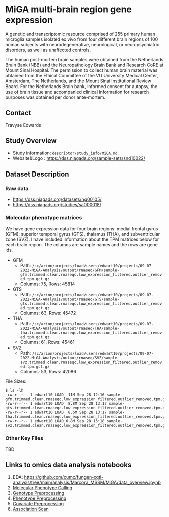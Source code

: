 # MiGA multi-brain region gene expression

A genetic and transcriptomic resource comprised of 255 primary human microglia samples isolated ex vivo from four different brain regions of 100 human subjects with neurodegenerative, neurological, or neuropsychiatric disorders, as well as unaffected controls.

The human post-mortem brain samples were obtained from the Netherlands Brain Bank (NBB) and the Neuropathology Brain Bank and Research CoRE at Mount Sinai Hospital. The permission to collect human brain material was obtained from the Ethical Committee of the VU University Medical Center, Amsterdam, The Netherlands, and the Mount Sinai Institutional Review Board. For the Netherlands Brain bank, informed consent for autopsy, the use of brain tissue and accompanied clinical information for research purposes was obtained per donor ante-mortem.

## Contact

Travyse Edwards

## Study Overview

- Study information: `descriptor/study_info/MiGA.md`.
- Website&Logo : https://dss.niagads.org/sample-sets/snd10022/

## Dataset Description

### Raw data

- https://dss.niagads.org/datasets/ng00105/
- https://dss.niagads.org/studies/sa000018/


### Molecular phenotype matrices

We have gene expression data for four brain regions: medial frontal gyrus (GFM), superior temporal gyrus (GTS), thalamus (THA), and subventricular zone (SVZ). I have included information about the TPM matrices below for each brain region. The columns are sample names and the rows are gene ids. 

- GFM
  - Path: `/sc/arion/projects/load/users/edwart10/projects/09-07-2022-MiGA-Analysis/output/rnaseq/GFM/sample-gfm.trimmed.clean.rnaseqc.low_expression_filtered.outlier_removed.tpm.gct.gz`
  - Columns: 75, Rows: 45814
- GTS
  - Path: `/sc/arion/projects/load/users/edwart10/projects/09-07-2022-MiGA-Analysis/output/rnaseq/GTS/sample-gts.trimmed.clean.rnaseqc.low_expression_filtered.outlier_removed.tpm.gct.gz`
  - Columns: 63, Rows: 45472
- THA
  - Path: `/sc/arion/projects/load/users/edwart10/projects/09-07-2022-MiGA-Analysis/output/rnaseq/THA/sample-tha.trimmed.clean.rnaseqc.low_expression_filtered.outlier_removed.tpm.gct.gz`
  - Columns: 61, Rows: 45461
- SVZ
  - Path: `/sc/arion/projects/load/users/edwart10/projects/09-07-2022-MiGA-Analysis/output/rnaseq/SVZ/sample-svz.trimmed.clean.rnaseqc.low_expression_filtered.outlier_removed.tpm.gct.gz`
  - Columns: 53, Rows: 42086

File Sizes:
```
$ ls -lh
-rw-r--r-- 1 edwart10 LOAD  11M Sep 28 12:16 sample-gfm.trimmed.clean.rnaseqc.low_expression_filtered.outlier_removed.tpm.gct.gz
-rw-r--r-- 1 edwart10 LOAD  8.8M Sep 28 13:17 sample-gts.trimmed.clean.rnaseqc.low_expression_filtered.outlier_removed.tpm.gct.gz
-rw-r--r-- 1 edwart10 LOAD  8.6M Sep 28 13:17 sample-tha.trimmed.clean.rnaseqc.low_expression_filtered.outlier_removed.tpm.gct.gz
-rw-r--r-- 1 edwart10 LOAD 6.8M Sep 28 13:18 sample-svz.trimmed.clean.rnaseqc.low_expression_filtered.outlier_removed.tpm.gct.gz
```

### Other Key Files

TBD


## Links to omics data analysis notebooks

1. EDA: https://github.com/cumc/fungen-xqtl-analysis/tree/main/analysis/Marcora_MSSM/MiGA/data_overview.ipynb
2. [Molecular Phenotype Calling](https://github.com/cumc/fungen-xqtl-analysis/blob/main/analysis/Marcora_MSSM/MiGA/molecular-phenotype-calling.ipynb)
3. [Genotype Preprocessing](https://github.com/cumc/fungen-xqtl-analysis/blob/main/analysis/Marcora_MSSM/MiGA/genotype-preprocessing.ipynb)
4. [Phenotype Preprocessing](https://github.com/cumc/fungen-xqtl-analysis/blob/main/analysis/Marcora_MSSM/MiGA/phenotype-preprocessing.ipynb)
5. [Covariate Preprocessing](https://github.com/cumc/fungen-xqtl-analysis/blob/main/analysis/Marcora_MSSM/MiGA/covariate-preprocessing-age_sex.ipynb)
6. [Association Scan](https://github.com/cumc/fungen-xqtl-analysis/blob/main/analysis/Marcora_MSSM/MiGA/association-scan-preprocessing-template-age_sex.ipynb)
